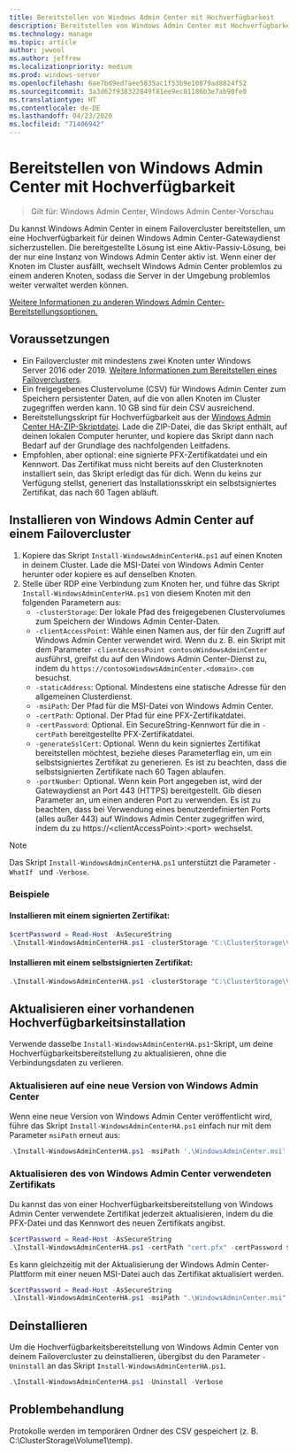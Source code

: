 ```yaml
---
title: Bereitstellen von Windows Admin Center mit Hochverfügbarkeit
description: Bereitstellen von Windows Admin Center mit Hochverfügbarkeit (Projekt Honolulu)
ms.technology: manage
ms.topic: article
author: jwwool
ms.author: jeffrew
ms.localizationpriority: medium
ms.prod: windows-server
ms.openlocfilehash: 6ae7bd9ed7aee5835ac1f53b9e10879ad8824f52
ms.sourcegitcommit: 3a3d62f938322849f81ee9ec01186b3e7ab90fe0
ms.translationtype: HT
ms.contentlocale: de-DE
ms.lasthandoff: 04/23/2020
ms.locfileid: "71406942"
---
```

# <a name="deploy-windows-admin-center-with-high-availability"></a>Bereitstellen von Windows Admin Center mit Hochverfügbarkeit

>Gilt für: Windows Admin Center, Windows Admin Center-Vorschau

Du kannst Windows Admin Center in einem Failovercluster bereitstellen, um eine Hochverfügbarkeit für deinen Windows Admin Center-Gatewaydienst sicherzustellen. Die bereitgestellte Lösung ist eine Aktiv-Passiv-Lösung, bei der nur eine Instanz von Windows Admin Center aktiv ist. Wenn einer der Knoten im Cluster ausfällt, wechselt Windows Admin Center problemlos zu einem anderen Knoten, sodass die Server in der Umgebung problemlos weiter verwaltet werden können. 

[Weitere Informationen zu anderen Windows Admin Center-Bereitstellungsoptionen.](../plan/installation-options.md)

## <a name="prerequisites"></a>Voraussetzungen

- Ein Failovercluster mit mindestens zwei Knoten unter Windows Server 2016 oder 2019. [Weitere Informationen zum Bereitstellen eines Failoverclusters](../../../failover-clustering/failover-clustering-overview.md).
- Ein freigegebenes Clustervolume (CSV) für Windows Admin Center zum Speichern persistenter Daten, auf die von allen Knoten im Cluster zugegriffen werden kann. 10 GB sind für dein CSV ausreichend.
- Bereitstellungsskript für Hochverfügbarkeit aus der [Windows Admin Center HA-ZIP-Skriptdatei](https://aka.ms/WACHAScript). Lade die ZIP-Datei, die das Skript enthält, auf deinen lokalen Computer herunter, und kopiere das Skript dann nach Bedarf auf der Grundlage des nachfolgenden Leitfadens.
- Empfohlen, aber optional: eine signierte PFX-Zertifikatdatei und ein Kennwort. Das Zertifikat muss nicht bereits auf den Clusterknoten installiert sein, das Skript erledigt das für dich. Wenn du keins zur Verfügung stellst, generiert das Installationsskript ein selbstsigniertes Zertifikat, das nach 60 Tagen abläuft.

## <a name="install-windows-admin-center-on-a-failover-cluster"></a>Installieren von Windows Admin Center auf einem Failovercluster

1. Kopiere das Skript ```Install-WindowsAdminCenterHA.ps1``` auf einen Knoten in deinem Cluster. Lade die MSI-Datei von Windows Admin Center herunter oder kopiere es auf denselben Knoten.
2. Stelle über RDP eine Verbindung zum Knoten her, und führe das Skript ```Install-WindowsAdminCenterHA.ps1``` von diesem Knoten mit den folgenden Parametern aus:
    - `-clusterStorage`: Der lokale Pfad des freigegebenen Clustervolumes zum Speichern der Windows Admin Center-Daten.
    - `-clientAccessPoint`: Wähle einen Namen aus, der für den Zugriff auf Windows Admin Center verwendet wird. Wenn du z. B. ein Skript mit dem Parameter `-clientAccessPoint contosoWindowsAdminCenter` ausführst, greifst du auf den Windows Admin Center-Dienst zu, indem du `https://contosoWindowsAdminCenter.<domain>.com` besuchst.
    - `-staticAddress`: Optional. Mindestens eine statische Adresse für den allgemeinen Clusterdienst. 
    - `-msiPath`: Der Pfad für die MSI-Datei von Windows Admin Center.
    - `-certPath`: Optional. Der Pfad für eine PFX-Zertifikatdatei.
    - `-certPassword`: Optional. Ein SecureString-Kennwort für die in `-certPath` bereitgestellte PFX-Zertifikatdatei.
    - `-generateSslCert`: Optional. Wenn du kein signiertes Zertifikat bereitstellen möchtest, beziehe dieses Parameterflag ein, um ein selbstsigniertes Zertifikat zu generieren. Es ist zu beachten, dass die selbstsignierten Zertifikate nach 60 Tagen ablaufen.
    - `-portNumber`: Optional. Wenn kein Port angegeben ist, wird der Gatewaydienst an Port 443 (HTTPS) bereitgestellt. Gib diesen Parameter an, um einen anderen Port zu verwenden. Es ist zu beachten, dass bei Verwendung eines benutzerdefinierten Ports (alles außer 443) auf Windows Admin Center zugegriffen wird, indem du zu https://\<clientAccessPoint\>:\<port\> wechselst.

> [!NOTE]
> Das Skript ```Install-WindowsAdminCenterHA.ps1``` unterstützt die Parameter ```-WhatIf ``` und ```-Verbose```.

### <a name="examples"></a>Beispiele

#### <a name="install-with-a-signed-certificate"></a>Installieren mit einem signierten Zertifikat:

```powershell
$certPassword = Read-Host -AsSecureString
.\Install-WindowsAdminCenterHA.ps1 -clusterStorage "C:\ClusterStorage\Volume1" -clientAccessPoint "contoso-ha-gateway" -msiPath ".\WindowsAdminCenter.msi" -certPath "cert.pfx" -certPassword $certPassword -Verbose
```

#### <a name="install-with-a-self-signed-certificate"></a>Installieren mit einem selbstsignierten Zertifikat:

```powershell
.\Install-WindowsAdminCenterHA.ps1 -clusterStorage "C:\ClusterStorage\Volume1" -clientAccessPoint "contoso-ha-gateway" -msiPath ".\WindowsAdminCenter.msi" -generateSslCert -Verbose
```

## <a name="update-an-existing-high-availability-installation"></a>Aktualisieren einer vorhandenen Hochverfügbarkeitsinstallation

Verwende dasselbe ```Install-WindowsAdminCenterHA.ps1```-Skript, um deine Hochverfügbarkeitsbereitstellung zu aktualisieren, ohne die Verbindungsdaten zu verlieren.

### <a name="update-to-a-new-version-of-windows-admin-center"></a>Aktualisieren auf eine neue Version von Windows Admin Center

Wenn eine neue Version von Windows Admin Center veröffentlicht wird, führe das Skript ```Install-WindowsAdminCenterHA.ps1``` einfach nur mit dem Parameter ```msiPath``` erneut aus:

```powershell
.\Install-WindowsAdminCenterHA.ps1 -msiPath '.\WindowsAdminCenter.msi' -Verbose
```

### <a name="update-the-certificate-used-by-windows-admin-center"></a>Aktualisieren des von Windows Admin Center verwendeten Zertifikats

Du kannst das von einer Hochverfügbarkeitsbereitstellung von Windows Admin Center verwendete Zertifikat jederzeit aktualisieren, indem du die PFX-Datei und das Kennwort des neuen Zertifikats angibst.

```powershell
$certPassword = Read-Host -AsSecureString
.\Install-WindowsAdminCenterHA.ps1 -certPath "cert.pfx" -certPassword $certPassword -Verbose
```

Es kann gleichzeitig mit der Aktualisierung der Windows Admin Center-Plattform mit einer neuen MSI-Datei auch das Zertifikat aktualisiert werden.

```powershell
$certPassword = Read-Host -AsSecureString
.\Install-WindowsAdminCenterHA.ps1 -msiPath ".\WindowsAdminCenter.msi" -certPath "cert.pfx" -certPassword $certPassword -Verbose
``` 

## <a name="uninstall"></a>Deinstallieren

Um die Hochverfügbarkeitsbereitstellung von Windows Admin Center von deinem Failovercluster zu deinstallieren, übergibst du den Parameter ```-Uninstall``` an das Skript ```Install-WindowsAdminCenterHA.ps1```.

```powershell
.\Install-WindowsAdminCenterHA.ps1 -Uninstall -Verbose
```

## <a name="troubleshooting"></a>Problembehandlung

Protokolle werden im temporären Ordner des CSV gespeichert (z. B. C:\ClusterStorage\Volume1\temp).